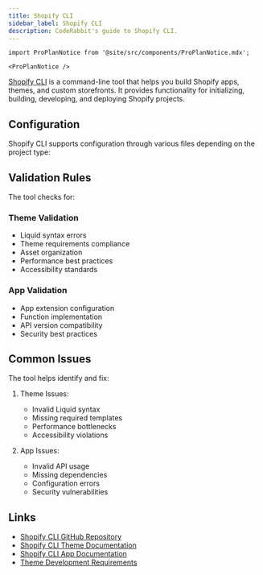 ```yaml
---
title: Shopify CLI
sidebar_label: Shopify CLI
description: CodeRabbit's guide to Shopify CLI.
---
```


```mdx-code-block
import ProPlanNotice from '@site/src/components/ProPlanNotice.mdx';

<ProPlanNotice />
```

[Shopify CLI](https://github.com/Shopify/cli) is a command-line tool that helps you build Shopify apps, themes, and custom storefronts. It provides functionality for initializing, building, developing, and deploying Shopify projects.

## Configuration

Shopify CLI supports configuration through various files depending on the project type:

## Validation Rules

The tool checks for:

### Theme Validation

- Liquid syntax errors
- Theme requirements compliance
- Asset organization
- Performance best practices
- Accessibility standards

### App Validation

- App extension configuration
- Function implementation
- API version compatibility
- Security best practices

## Common Issues

The tool helps identify and fix:

1. Theme Issues:
   - Invalid Liquid syntax
   - Missing required templates
   - Performance bottlenecks
   - Accessibility violations

2. App Issues:
   - Invalid API usage
   - Missing dependencies
   - Configuration errors
   - Security vulnerabilities

## Links

- [Shopify CLI GitHub Repository](https://github.com/Shopify/cli)
- [Shopify CLI Theme Documentation](https://shopify.dev/docs/api/shopify-cli/theme)
- [Shopify CLI App Documentation](https://shopify.dev/docs/apps/tools/cli)
- [Theme Development Requirements](https://shopify.dev/docs/themes/store/requirements)
